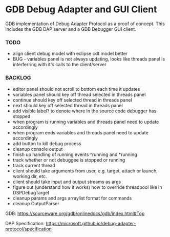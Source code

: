 # GDB Debug Adapter and GUI Client
GDB implementation of Debug Adapter Protocol as a proof of concept. This includes the GDB DAP server and a GDB Debugger GUI client.

### TODO
* align client debug model with eclipse cdt model better
* BUG - variables panel is not always updating, looks like threads panel is interferring with it's calls to the client/server

### BACKLOG
* editor panel should not scroll to bottom each time it updates
* variables panel should key off thread selected in threads panel
* continue should key off selected thread in threads panel
* next should key off selected thread in threads panel
* add visible label? to denote where in the source code debugger has stopped
* when program is running variables and threads panel need to update accordingly
* when program ends variables and threads panel need to update accordingly
* add button to kill debug process
* cleanup console output
* finish up handling of running events ^running and *running
* track whether or not debuggee is stopped or running
* track current thread
* client should take arguments from user, e.g. target, attach or launch, working dir, etc.
* client should take input and output streams as args
* figure out (understand how it works) how to override threadpool like in DSPDebugTarget
* cleanup params and args arraylist format for commands
* cleanup OutputParser

GDB:
https://sourceware.org/gdb/onlinedocs/gdb/index.html#Top

DAP Specification:
https://microsoft.github.io/debug-adapter-protocol/specification
